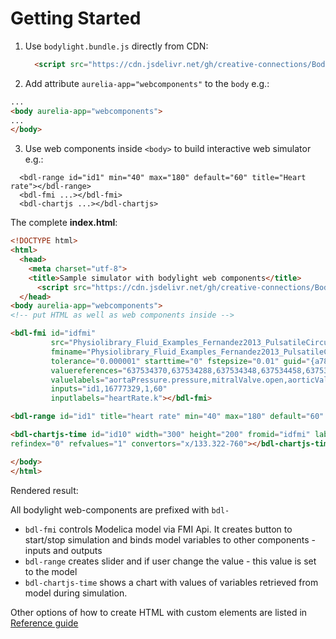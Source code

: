 # Getting Started 
 
1) Use `bodylight.bundle.js` directly from CDN:
    ```html
      <script src="https://cdn.jsdelivr.net/gh/creative-connections/Bodylight.js-Components/dist/bodylight.bundle.js"></script>
    ``` 
     
2) Add attribute  `aurelia-app="webcomponents"` to the `body` e.g.:
```html
...
<body aurelia-app="webcomponents">
...
</body>
```

3) Use web components inside `<body>` to build interactive web simulator e.g.:
```
  <bdl-range id="id1" min="40" max="180" default="60" title="Heart rate"></bdl-range>
  <bdl-fmi ...></bdl-fmi>
  <bdl-chartjs ...></bdl-chartjs>
```

<div class="w3-row">
<div class="w3-half">

The complete **index.html**:

<div class="w3-tiny">

```html
<!DOCTYPE html>
<html>
  <head>
    <meta charset="utf-8">
    <title>Sample simulator with bodylight web components</title>
      <script src="https://cdn.jsdelivr.net/gh/creative-connections/Bodylight.js-Components/dist/bodylight.bundle.js"></script>
  </head>
<body aurelia-app="webcomponents">
<!-- put HTML as well as web components inside -->

<bdl-fmi id="idfmi" 
         src="Physiolibrary_Fluid_Examples_Fernandez2013_PulsatileCirculation.js" 
         fminame="Physiolibrary_Fluid_Examples_Fernandez2013_PulsatileCirculation" 
         tolerance="0.000001" starttime="0" fstepsize="0.01" guid="{a786b906-f58b-4014-8c9b-5df08bd77f4b}" 
         valuereferences="637534370,637534288,637534348,637534458,637534516,637534313,637534482" 
         valuelabels="aortaPressure.pressure,mitralValve.open,aorticValve.open,tricuspidValve.open,pulmonaryValve.open,leftVentricle.volume,rightVentricle.volume,aorta.pressure" 
         inputs="id1,16777329,1,60" 
         inputlabels="heartRate.k"></bdl-fmi>

<bdl-range id="id1" title="heart rate" min="40" max="180" default="60" step="1" maxlength="2"></bdl-range>

<bdl-chartjs-time id="id10" width="300" height="200" fromid="idfmi" labels="Pressure in Aorta [mmHg]" 
refindex="0" refvalues="1" convertors="x/133.322-760"></bdl-chartjs-time>

</body>
</html>
```
</div>
</div>
<div class="w3-half">
Rendered result:

<div class="w3-card w3-margin w3-padding" >
<bdl-fmi id="idfmi" 
         src="Physiolibrary_Fluid_Examples_Fernandez2013_PulsatileCirculation.js" 
         fminame="Physiolibrary_Fluid_Examples_Fernandez2013_PulsatileCirculation" 
         tolerance="0.000001" starttime="0" fstepsize="0.01" guid="{a786b906-f58b-4014-8c9b-5df08bd77f4b}" 
         valuereferences="637534370,637534288,637534348,637534458,637534516,637534313,637534482" 
         valuelabels="aortaPressure.pressure,mitralValve.open,aorticValve.open,tricuspidValve.open,pulmonaryValve.open,leftVentricle.volume,rightVentricle.volume,aorta.pressure" 
         inputs="id1,16777329,1,60" 
         inputlabels="heartRate.k"></bdl-fmi>

<bdl-range id="id1" title="heart rate" min="40" max="180" default="60" step="1" maxlength="2"></bdl-range>

<bdl-chartjs-time id="id10" width="300" height="200" fromid="idfmi" labels="Pressure in Aorta [mmHg]" 
refindex="0" refvalues="1" convertors="x/133.322-760"></bdl-chartjs-time>
  
</div>
</div>
</div>

All bodylight web-components are prefixed with `bdl-`

* `bdl-fmi` controls Modelica model via FMI Api. It creates button to start/stop simulation and binds 
model variables to other components - inputs and outputs
* `bdl-range` creates slider and if user change the value - this value is set to the model
* `bdl-chartjs-time` shows a chart with values of variables retrieved from model during simulation.

Other options of how to create HTML with custom elements are listed in <a class="w3-button w3-theme-d1" href="#usersguide/index.md">Reference guide</a>